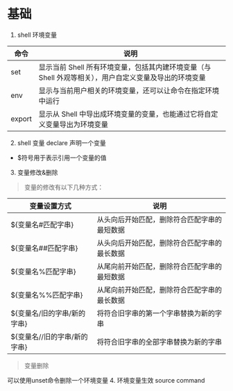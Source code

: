 # 基础
1. shell 环境变量

|命令 | 说明|
|--------|----------|
|set| 显示当前 Shell 所有环境变量，包括其内建环境变量（与 Shell 外观等相关），用户自定义变量及导出的环境变量|
|env |显示与当前用户相关的环境变量，还可以让命令在指定环境中运行|
|export| 显示从 Shell 中导出成环境变量的变量，也能通过它将自定义变量导出为环境变量|



2. shell 变量 declare 声明一个变量

* $符号用于表示引用一个变量的值


3. 变量修改&删除

>变量的修改有以下几种方式：

|变量设置方式|  说明|
|---------|-----------|
|$\{变量名#匹配字串\} |从头向后开始匹配，删除符合匹配字串的最短数据|
|$\{变量名##匹配字串\} |   从头向后开始匹配，删除符合匹配字串的最长数据|
|$\{变量名%匹配字串\} |从尾向前开始匹配，删除符合匹配字串的最短数据|
|$\{变量名%%匹配字串\}  |  从尾向前开始匹配，删除符合匹配字串的最长数据|
|$\{变量名/旧的字串/新的字串\}  |  将符合旧字串的第一个字串替换为新的字串|
|$\{变量名//旧的字串/新的字串\}  | 将符合旧字串的全部字串替换为新的字串|

>变量删除

可以使用unset命令删除一个环境变量
4. 环境变量生效
source command 